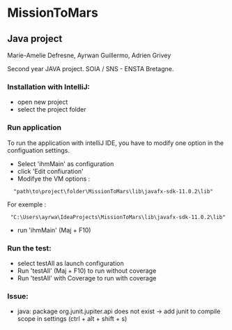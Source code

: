# MissionToMars

## Java project
Marie-Amelie Defresne, Ayrwan Guillermo, Adrien Grivey

Second year JAVA project. SOIA / SNS - ENSTA Bretagne. 

### Installation with IntelliJ:
- open new project
- select the project folder

### Run application
To run the application with intelliJ IDE, you have to modify one option in the configuation settings.
- Select 'ihmMain' as configuration
- click 'Edit confiuration'
- Modifye the VM options :
```
  "path\to\project\folder\MissionToMars\lib\javafx-sdk-11.0.2\lib"
 ```
 For exemple :
 ```
  "C:\Users\ayrwa\IdeaProjects\MissionToMars\lib\javafx-sdk-11.0.2\lib"
 ```
 - run 'ihmMain' (Maj + F10)

### Run the test:
- select testAll as launch configuration
- Run 'testAll' (Maj + F10) to run without coverage
- Run 'testAll' with Coverage to run with coverage


### Issue:
- java: package org.junit.jupiter.api does not exist -> add junit to compile scope in settings (ctrl + alt + shift + s)

